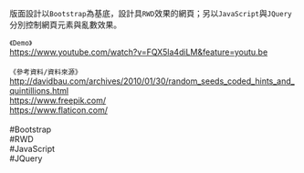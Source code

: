 版面設計以`Bootstrap`為基底，設計具`RWD`效果的網頁；另以`JavaScript`與`JQuery`分別控制網頁元素與亂數效果。

`《Demo》` 
<br>
https://www.youtube.com/watch?v=FQX5la4diLM&feature=youtu.be
<br>
<br>
`《參考資料/資料來源》`
<br>
http://davidbau.com/archives/2010/01/30/random_seeds_coded_hints_and_quintillions.html<br>https://www.freepik.com/<br>https://www.flaticon.com/
<br>
<br>
#Bootstrap<br>#RWD<br>#JavaScript<br>#JQuery
